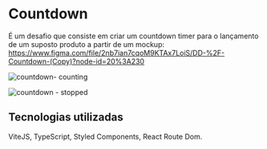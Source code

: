 # Countdown
É um desafio que consiste em criar um countdown timer para o lançamento de um suposto produto a partir de um mockup: https://www.figma.com/file/2nb7ian7cqoM9KTAx7LoiS/DD-%2F-Countdown-(Copy)?node-id=20%3A230

![countdown- counting](https://github.com/isaqueback/countdown/assets/57162541/b94b3c89-49f2-4381-bf29-832d20bd5fb4)

![countdown - stopped](https://github.com/isaqueback/countdown/assets/57162541/a4ed720f-2084-4dae-bf21-01ff24dd46a9)

## Tecnologias utilizadas
ViteJS, TypeScript, Styled Components, React Route Dom.
